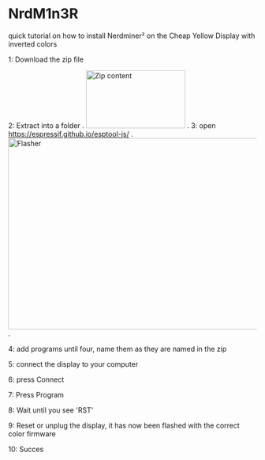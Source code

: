 # NrdM1n3R
quick tutorial on how to install Nerdminer² on the Cheap Yellow Display with inverted colors




1: Download the zip file

2: Extract into a folder
.
<img width="201" height="117" alt="Zip content" src="https://github.com/user-attachments/assets/78a4eaeb-da49-41b8-b97c-a3fa7564651c" />
.
3: open https://espressif.github.io/esptool-js/
.
<img width="855" height="387" alt="Flasher" src="https://github.com/user-attachments/assets/64537002-ba1f-4f9e-aa7f-a444f4cb2b46" />
.

4: add programs until four, name them as they are named in the zip

5: connect the display to your computer

6: press Connect

7: Press Program

8: Wait until you see 'RST'

9: Reset or unplug the display, it has now been flashed with the correct color firmware

10: Succes
